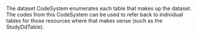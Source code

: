 The dataset CodeSystem enumerates each table that makes up the dataset. The codes from this CodeSystem can be used to refer back to individual tables for those resources where that makes sense (such as the StudyDdTable). 